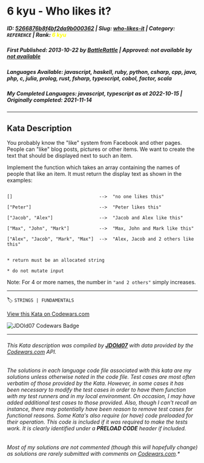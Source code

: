 # 6 kyu - Who likes it?

##### **ID**: [5266876b8f4bf2da9b000362](https://www.codewars.com/kata/5266876b8f4bf2da9b000362) | **Slug**: [who-likes-it](https://www.codewars.com/kata/5266876b8f4bf2da9b000362) | **Category**: `REFERENCE` | **Rank**: <span style="color:yellow">6 kyu</span>

##### **First Published**: 2013-10-22 ***by*** [BattleRattle](https://www.codewars.com/users/BattleRattle) | **Approved**: *not available* ***by*** [*not available*](*https://www.codewars.com*)

##### **Languages Available**: javascript, haskell, ruby, python, csharp, cpp, java, php, c, julia, prolog, rust, fsharp, typescript, cobol, factor, scala

##### **My Completed Languages**: javascript, typescript ***as at*** 2022-10-15 | **Originally completed**: 2021-11-14

---

## Kata Description


You probably know the "like" system from Facebook and other pages. People can "like" blog posts, pictures or other items. We want to create the text that should be displayed next to such an item.



Implement the function which takes an array containing the names of people that like an item. It must return the display text as shown in the examples:



```

[]                                -->  "no one likes this"

["Peter"]                         -->  "Peter likes this"

["Jacob", "Alex"]                 -->  "Jacob and Alex like this"

["Max", "John", "Mark"]           -->  "Max, John and Mark like this"

["Alex", "Jacob", "Mark", "Max"]  -->  "Alex, Jacob and 2 others like this"

```





```if:c

* return must be an allocated string

* do not mutate input

```



Note: For 4 or more names, the number in `"and 2 others"` simply increases.



---


🏷 `STRINGS | FUNDAMENTALS`


[View this Kata on Codewars.com](https://www.codewars.com/kata/5266876b8f4bf2da9b000362)

![](https://www.codewars.com/users/jdold07/badges/large "JDOld07 Codewars Badge")

---

###### *This Kata description was compiled by [**JDOld07**](https://tpstech.dev) with data provided by the [Codewars.com](https://www.codewars.com) API.*

###### *The solutions in each language code file associated with this kata are my solutions unless otherwise noted in the code file.  Test cases are most often verbatim of those provided by the Kata.  However, in some cases it has been necessary to modify the test cases in order to have them function with my test runners and in my local environment.  On occasion, I may have added additional test cases to those provided.  Also, though I can't recall an instance, there may potentially have been reason to remove test cases for functional reasons.  Some Kata's also require (*or have*) code preloaded for their operation.  This code is included if it was required to make the tests work.  It is clearly identified under a **PRELOAD CODE** header if included.*

###### Most of my solutions are not commented (*though this will hopefully change*) as solutions are rarely submitted with comments on [Codewars.com](https://www.codewars.com).*
